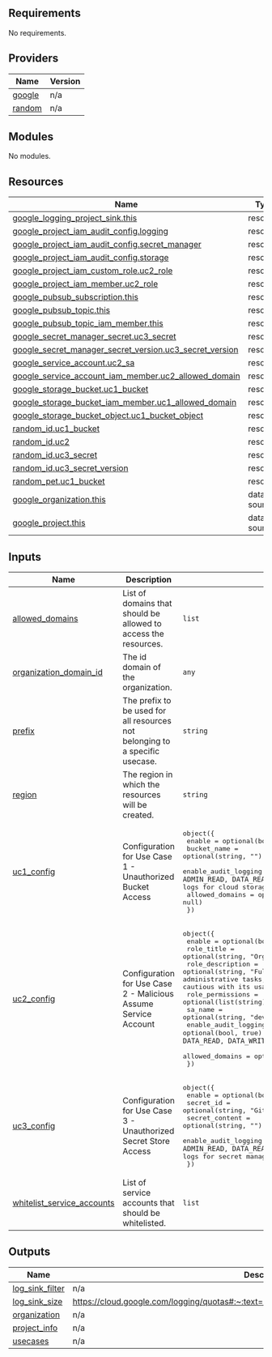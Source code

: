 <!-- BEGIN_TF_DOCS -->
## Requirements

No requirements.

## Providers

| Name | Version |
|------|---------|
| <a name="provider_google"></a> [google](#provider\_google) | n/a |
| <a name="provider_random"></a> [random](#provider\_random) | n/a |

## Modules

No modules.

## Resources

| Name | Type |
|------|------|
| [google_logging_project_sink.this](https://registry.terraform.io/providers/hashicorp/google/latest/docs/resources/logging_project_sink) | resource |
| [google_project_iam_audit_config.logging](https://registry.terraform.io/providers/hashicorp/google/latest/docs/resources/project_iam_audit_config) | resource |
| [google_project_iam_audit_config.secret_manager](https://registry.terraform.io/providers/hashicorp/google/latest/docs/resources/project_iam_audit_config) | resource |
| [google_project_iam_audit_config.storage](https://registry.terraform.io/providers/hashicorp/google/latest/docs/resources/project_iam_audit_config) | resource |
| [google_project_iam_custom_role.uc2_role](https://registry.terraform.io/providers/hashicorp/google/latest/docs/resources/project_iam_custom_role) | resource |
| [google_project_iam_member.uc2_role](https://registry.terraform.io/providers/hashicorp/google/latest/docs/resources/project_iam_member) | resource |
| [google_pubsub_subscription.this](https://registry.terraform.io/providers/hashicorp/google/latest/docs/resources/pubsub_subscription) | resource |
| [google_pubsub_topic.this](https://registry.terraform.io/providers/hashicorp/google/latest/docs/resources/pubsub_topic) | resource |
| [google_pubsub_topic_iam_member.this](https://registry.terraform.io/providers/hashicorp/google/latest/docs/resources/pubsub_topic_iam_member) | resource |
| [google_secret_manager_secret.uc3_secret](https://registry.terraform.io/providers/hashicorp/google/latest/docs/resources/secret_manager_secret) | resource |
| [google_secret_manager_secret_version.uc3_secret_version](https://registry.terraform.io/providers/hashicorp/google/latest/docs/resources/secret_manager_secret_version) | resource |
| [google_service_account.uc2_sa](https://registry.terraform.io/providers/hashicorp/google/latest/docs/resources/service_account) | resource |
| [google_service_account_iam_member.uc2_allowed_domain](https://registry.terraform.io/providers/hashicorp/google/latest/docs/resources/service_account_iam_member) | resource |
| [google_storage_bucket.uc1_bucket](https://registry.terraform.io/providers/hashicorp/google/latest/docs/resources/storage_bucket) | resource |
| [google_storage_bucket_iam_member.uc1_allowed_domain](https://registry.terraform.io/providers/hashicorp/google/latest/docs/resources/storage_bucket_iam_member) | resource |
| [google_storage_bucket_object.uc1_bucket_object](https://registry.terraform.io/providers/hashicorp/google/latest/docs/resources/storage_bucket_object) | resource |
| [random_id.uc1_bucket](https://registry.terraform.io/providers/hashicorp/random/latest/docs/resources/id) | resource |
| [random_id.uc2](https://registry.terraform.io/providers/hashicorp/random/latest/docs/resources/id) | resource |
| [random_id.uc3_secret](https://registry.terraform.io/providers/hashicorp/random/latest/docs/resources/id) | resource |
| [random_id.uc3_secret_version](https://registry.terraform.io/providers/hashicorp/random/latest/docs/resources/id) | resource |
| [random_pet.uc1_bucket](https://registry.terraform.io/providers/hashicorp/random/latest/docs/resources/pet) | resource |
| [google_organization.this](https://registry.terraform.io/providers/hashicorp/google/latest/docs/data-sources/organization) | data source |
| [google_project.this](https://registry.terraform.io/providers/hashicorp/google/latest/docs/data-sources/project) | data source |

## Inputs

| Name | Description | Type | Default | Required |
|------|-------------|------|---------|:--------:|
| <a name="input_allowed_domains"></a> [allowed\_domains](#input\_allowed\_domains) | List of domains that should be allowed to access the resources. | `list` | `[]` | no |
| <a name="input_organization_domain_id"></a> [organization\_domain\_id](#input\_organization\_domain\_id) | The id domain of the organization. | `any` | n/a | yes |
| <a name="input_prefix"></a> [prefix](#input\_prefix) | The prefix to be used for all resources not belonging to a specific usecase. | `string` | `"engodo"` | no |
| <a name="input_region"></a> [region](#input\_region) | The region in which the resources will be created. | `string` | `"europe-west1"` | no |
| <a name="input_uc1_config"></a> [uc1\_config](#input\_uc1\_config) | Configuration for Use Case 1 - Unauthorized Bucket Access | <pre>object({<br/>    enable               = optional(bool, true)<br/>    bucket_name          = optional(string, "") # if empty, a random name will be generated<br/>    enable_audit_logging = optional(bool, true) # enable `ADMIN_READ`, `DATA_READ`, `DATA_WRITE` logs for cloud storage<br/>    allowed_domains      = optional(list(string), null)<br/>  })</pre> | `{}` | no |
| <a name="input_uc2_config"></a> [uc2\_config](#input\_uc2\_config) | Configuration for Use Case 2 - Malicious Assume Service Account | <pre>object({<br/>    enable               = optional(bool, true)<br/>    role_title           = optional(string, "Organization Admin")<br/>    role_description     = optional(string, "Full access to all organization resources, including administrative tasks, financial data, and sensitive services. Be cautious with its usage.")<br/>    role_permissions     = optional(list(string), ["storage.buckets.list"])<br/>    sa_name              = optional(string, "devops mgmt pipeline")<br/>    enable_audit_logging = optional(bool, true) # enable `ADMIN_READ`, `DATA_READ`, `DATA_WRITE` logs for iam<br/>    allowed_domains      = optional(list(string), [])<br/>  })</pre> | `{}` | no |
| <a name="input_uc3_config"></a> [uc3\_config](#input\_uc3\_config) | Configuration for Use Case 3 - Unauthorized Secret Store Access | <pre>object({<br/>    enable               = optional(bool, true)<br/>    secret_id            = optional(string, "Github Organization Token")<br/>    secret_content       = optional(string, "") # if empty, a random content will be generated<br/>    enable_audit_logging = optional(bool, true) # enable `ADMIN_READ`, `DATA_READ`, `DATA_WRITE` logs for secret manager<br/>  })</pre> | `{}` | no |
| <a name="input_whitelist_service_accounts"></a> [whitelist\_service\_accounts](#input\_whitelist\_service\_accounts) | List of service accounts that should be whitelisted. | `list` | `[]` | no |

## Outputs

| Name | Description |
|------|-------------|
| <a name="output_log_sink_filter"></a> [log\_sink\_filter](#output\_log\_sink\_filter) | n/a |
| <a name="output_log_sink_size"></a> [log\_sink\_size](#output\_log\_sink\_size) | https://cloud.google.com/logging/quotas#:~:text=Length%20of%20a%20sink%20inclusion%20filter |
| <a name="output_organization"></a> [organization](#output\_organization) | n/a |
| <a name="output_project_info"></a> [project\_info](#output\_project\_info) | n/a |
| <a name="output_usecases"></a> [usecases](#output\_usecases) | n/a |
<!-- END_TF_DOCS -->